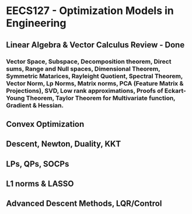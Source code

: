 # EECS127 - Optimization Models in Engineering

## Linear Algebra & Vector Calculus Review - Done
### Vector Space, Subspace, Decomposition theorem, Direct sums, Range and Null spaces, Dimensional Theorem, Symmetric Matarices, Rayleight Quotient, Spectral Theorem, Vector Norm, Lp Norms, Matrix norms, PCA (Feature Matrix & Projections), SVD, Low rank approximations, Proofs of Eckart-Young Theorem, Taylor Theorem for Multivariate function, Gradient & Hessian.
## Convex Optimization 
## Descent, Newton, Duality, KKT 
## LPs, QPs, SOCPs
## L1 norms & LASSO
## Advanced Descent Methods, LQR/Control
